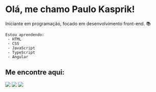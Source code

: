 <div>
    <h1> Olá, me chamo Paulo Kasprik! </h1>
    Iniciante em programação, focado em desenvolvimento front-end. 📚
          
    Estou aprendendo:
     - HTML
     - CSS
     - JavaScript
     - TypeScript
     - Angular
</div>
<div>
          <h2> Me encontre aqui: </h2>
                    <a href="https://instagram.com/paulokasprik" target="_blank"><img src="https://img.shields.io/badge/-Instagram-%23E4405F?style=for-the-badge&logo=instagram&logoColor=white" target="_blank"></a>
                    <a href = "mailto:contatokasprik@gmail.com"><img src="https://img.shields.io/badge/Gmail-D14836?style=for-the-badge&logo=gmail&logoColor=white" target="_blank"></a>
                    <a href="https://www.linkedin.com/in/paulokasprik" target="_blank"><img src="https://img.shields.io/badge/-LinkedIn-%230077B5?style=for-the-badge&logo=linkedin&logoColor=white" target="_blank"></a>
</div>
